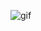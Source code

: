 
![gif](https://github.com/ThornTechPublic/horizontalScroller-tvOS/blob/master/horizontal-tvOS.gif)
